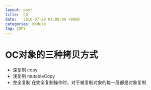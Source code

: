 ```yaml
---
layout: post
title:  CO
date:   2016-07-28 01:08:00 +0800
categories: Module
tag: COPY
---
```


# OC对象的三种拷贝方式
* 深复制 copy
* 浅复制  mutableCopy
* 完全复制 在完全复制操作时，对于被复制对象的每一层都是对象复制
